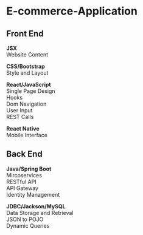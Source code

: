 # E-commerce-Application
## Front End ##
**JSX**\
Website Content

**CSS/Bootstrap**\
Style and Layout

**React/JavaScript**\
Single Page Design\
Hooks\
Dom Navigation\
User Input\
REST Calls

**React Native**\
Mobile Interface


## Back End ##
**Java/Spring Boot**\
Mircoservices\
RESTful API\
API Gateway\
Identity Management

**JDBC/Jackson/MySQL**\
Data Storage and Retrieval\
JSON to POJO\
Dynamic Queries
